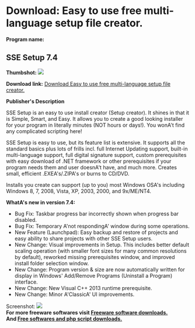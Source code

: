 # Download: Easy to use free multi-language setup file creator.

**Program name:**

## SSE Setup 7.4

  
**Thumbshot:** ![](http://www.freewarefiles.com/screenshot/ssesetup7_md.jpg)   
  
**Download link:** [Download Easy to use free multi-language setup file creator.](http://freesoftwares.boysofts.com/SSE-Setup_program_9818.html)  
  


**Publisher's Description**  
  


SSE Setup is an easy to use install creator (Setup creator). It shines in that it is Simple, Smart, and Easy. It allows you to create a good looking installer for your program in literally minutes (NOT hours or days!). You wonA't find any complicated scripting here! 

SSE Setup is easy to use, but its feature list is extensive. It supports all the standard basics plus lots of frills incl. full Internet Updating support, built-in multi-language support, full digital signature support, custom prerequisites with easy download of .NET framework or other prerequisites if your program needs them and user doesnA't have, and much more. Creates small, efficient .EXEA's/.ZIPA's or burns to CD/DVD. 

Installs you create can support (up to you) most Windows OSA's including Windows 8, 7, 2008, Vista, XP, 2003, 2000, and 9x/ME/NT4. 

**WhatA's new in version 7.4:**

  * Bug Fix: Taskbar progress bar incorrectly shown when progress bar disabled. 
  * Bug Fix: Temporary A'not respondingA' window during some operations. 
  * New Feature (Launchpad): Easy backup and restore of projects and easy ability to share projects with other SSE Setup users. 
  * New Change: Visual improvements in Setup. This includes better default scaling operation (with smaller font sizes for many common resolutions by default), reworked missing prerequisites window, and improved install folder selection window. 
  * New Change: Program version & size are now automatically written for display in Windows' Add/Remove Programs (Uninstall a Program) interface. 
  * New Change: New Visual C++ 2013 runtime prerequisite. 
  * New Change: Minor A'ClassicA' UI improvements. 

  
  
Screenshot: ![](http://www.freewarefiles.com/screenshot/ssesetup7.jpg)   
**For more freeware softwares visit [Freeware software downloads.](http://freesoftwares.boysofts.com/)**   
**And [Free softwares and php script downloads.](http://www.boysofts.com/)**
